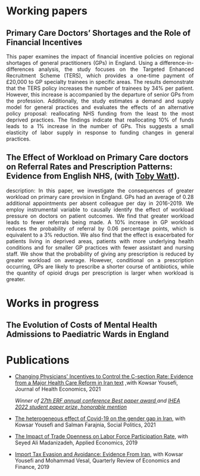   
# Working papers
## Primary Care Doctors’ Shortages and the Role of Financial Incentives
 <p align="justify">
This paper examines the impact of financial incentive policies on regional shortages of general practitioners (GPs) in England. Using a difference-in-differences analysis, the study focuses on the Targeted Enhanced Recruitment Scheme (TERS), which provides a one-time payment of £20,000 to GP specialty trainees in specific areas. The results demonstrate that the TERS policy increases the number of trainees by 34% per patient. However, this increase is accompanied by the departure of senior GPs from the profession. Additionally, the study estimates a demand and supply model for general practices and evaluates the effects of an alternative policy proposal: reallocating NHS funding from the least to the most deprived practices. The findings indicate that reallocating 10% of funds leads to a 1% increase in the number of GPs. This suggests a small elasticity of labor supply in response to funding changes in general practices. </p>

## The Effect of Workload on Primary Care doctors on Referral Rates and Prescription Patterns: Evidence from English NHS, (with <a href="https://www.health.org.uk/about-the-health-foundation/our-people/REAL-centre-team/toby-watt" target="_blank">Toby Watt</a>).
<p align="justify">
description: In this paper, we investigate the consequences of greater workload on primary care provision in England. GPs had an average of 0.28 additional appointments per absent colleague per day in 2016-2019. We employ instrumental variable to causally identify the effect of workload pressure on doctors on patient outcomes. We find that greater workload leads to fewer referrals being made. A 10% increase in GP workload reduces the probability of referral by 0.06 percentage points, which is equivalent to a 3% reduction. We also find that the effect is exacerbated for patients living in deprived areas, patients with more underlying health conditions and for smaller GP practices with fewer assistant and nursing staff. We show that the probability of giving any prescription is reduced by greater workload on average. However, conditional on a prescription occurring, GPs are likely to prescribe a shorter course of antibiotics, while the quantity of opioid drugs per prescription is larger when workload is greater.
</p>

# Works in progress
## The Evolution of Costs of Mental Health Admissions to Paediatric Wards in England

# Publications
  - <a href="https://www.sciencedirect.com/science/article/abs/pii/S0167629621000990" target="_blank">Changing Physicians' Incentives to Control the C-section Rate: Evidence from a Major Health Care Reform in Iran text</a> ,with Kowsar Yousefi, Journal of Health Economics, 2021
    
    <i> Winner of <a href="https://www.youtube.com/watch?v=fak7X6MsY0I&t=1904s" target="_blank">27th ERF annual conference Best paper award </a> and <a href="https://healtheconomics.org/awards/" target="_blank"> IHEA 2022 student paper prize, honorable mention </a> </i>
  - <a href="https://academic.oup.com/sp/article-abstract/29/4/1192/6458097" target="_blank">The heterogeneous effect of Covid-19 on the gender gap in Iran</a>, with Kowsar Yousefi and Salman Farajnia, Social Politics, 2021
  - <a href="https://www.tandfonline.com/doi/abs/10.1080/00036846.2018.1558350" target="_blank">The Impact of Trade Openness on Labor Force Participation Rate</a>, with Seyed Ali Madanizadeh, Applied Economics, 2019
  - <a href="https://www.sciencedirect.com/science/article/abs/pii/S1062976918302217" target="_blank">Import Tax Evasion and Avoidance: Evidence From Iran</a>, with Kowsar Yousefi and Mohammad Vesal, Quarterly Review of Economics and Finance, 2019




